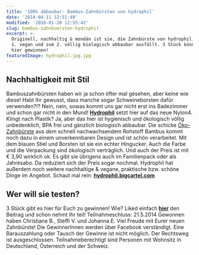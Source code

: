```yaml
---
title: '100% abbaubar: Bambus-Zahnbürsten von hydrophil'
date: '2014-04-11 12:51:40'
modified: '2016-01-20 12:55:42'
slug: bambus-zahnbuersten-hydrophil
excerpt: >-
  Originell, nachhaltig & mondän ist sie, die Zahnbürste von hydrophil, die zum
  1. vegan und zum 2. völlig biologisch abbaubar ausfällt. 3 Stück könnt Ihr
  hier gewinnen!
featuredImage: hydrophil.jpg.jpg
---
```


## Nachhaltigkeit mit Stil

Bambuszahnbürsten haben wir ja schon öfter mal gesehen, aber keine wie diese! Habt Ihr gewusst, dass manche sogar Schweineborsten dafür verwenden?!? Nein, nein, sowas kommt uns gar nicht erst ins Badezimmer und schon gar nicht in den Mund! [**Hydrophil**](http://hydrophil.bigcartel.com/product/100-abbaubare-zahnburste) setzt hier auf das neue Nylon4. Klingt nach Plastik? Ja, aber das hier ist hygienisch und ökologisch völlig unbedenklich, BPA frei und gänzlich biologisch abbaubar. Die schicke [Öko-Zahnbürste](http://hydrophil.bigcartel.com/product/100-abbaubare-zahnburste) aus dem schnell nachwachsendem Rohstoff Bambus kommt noch dazu in einem unverkennbaren Design und ist schön verarbeitet. Mit dem blauen Stiel und Borsten ist sie ein echter Hingucker. Auch die Farbe und die Verpackung sind ökologisch verträglich. Und auch der Preis ist mit € 3,90 wirklich ok. Es gibt sie übrigens auch im Familienpack oder als Jahresabo. Da reduziert sich der Preis sogar nochmal. Hydrophil hat außerdem noch weitere nachhaltige & vegane, praktische bzw. schöne Dinge im Angebot. Schaut mal rein: [**hydrophil.bigcartel.com**](http://hydrophil.bigcartel.com/)

## Wer will sie testen?

3 Stück gibt es hier für Euch zu gewinnen! Wie? Liked einfach [**hier**](https://www.facebook.com/veganblatt/posts/575813452532651?notif_t=like) den Beitrag und schon nehmt Ihr teil! Teilnahmeschluss: 21.5.2014 [<!-- Image removed (no copyright): hydrophil-bambuszahnbürste.jpg -->](https://www.veganblatt.com/i/hydrophil-bambuszahnbürste.jpg) Gewonnen haben Christiane B., Steffi V. und Johanna E. Viel Freude mit Eurer neuen Zahnbürste! Die GewinnerInnen werden über Facebook verständigt. Eine Barauszahlung oder Tausch der Gewinne ist nicht möglich. Der Rechtsweg ist ausgeschlossen. Teilnahmeberechtigt sind Personen mit Wohnsitz in Deutschland, Österreich und der Schweiz.
